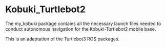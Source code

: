 # Kobuki_Turtlebot2
The my_kobuki package contains all the necessary launch files needed to conduct autonomous navigation for the Kobuki-Turtlebot2 mobile base. 

This is an adaptation of the Turtlebot3 ROS packages. 
